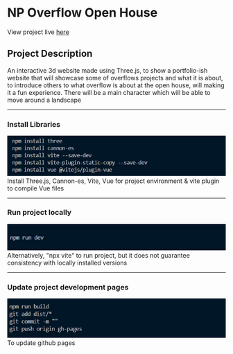 # NP Overflow Open House
View project live [here](https://razorbird360.github.io/NP-Overflow-Open-House/)

## Project Description
An interactive 3d website made using Three.js, to show a portfolio-ish website that will showcase some of overflows projects and what it is about, to introduce others to what overflow is about at the open house, will making it a fun experience. There will be a main character which will be able to move around a landscape 

---

### Install Libraries
![Install threejs, cannon-es, vite, vue](resources/Images/Readme_installLibraries.jpg)  
Install Three.js, Cannon-es, Vite, Vue for project environment & vite plugin to compile Vue files

---

### Run project locally
![Use npm run dev to run project locally](resources/Images/Readme_viewLocally.jpg)  
Alternatively, "npx vite" to run project, but it does not guarantee consistency with locally installed versions

---

### Update project development pages
![update development subfolder](resources/Images/Readme_updateDev.jpg)  
To update github pages
